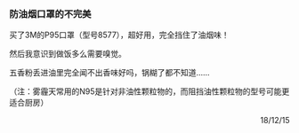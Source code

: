 ### 防油烟口罩的不完美

买了3M的P95口罩（型号8577），超好用，完全挡住了油烟味！

然后我意识到做饭多么需要嗅觉。

五香粉丢进油里完全闻不出香味好吗，锅糊了都不知道……

（注：雾霾天常用的N95是针对非油性颗粒物的，而阻挡油性颗粒物的型号可能更适合厨房）

<p align="right">18/12/15</p>